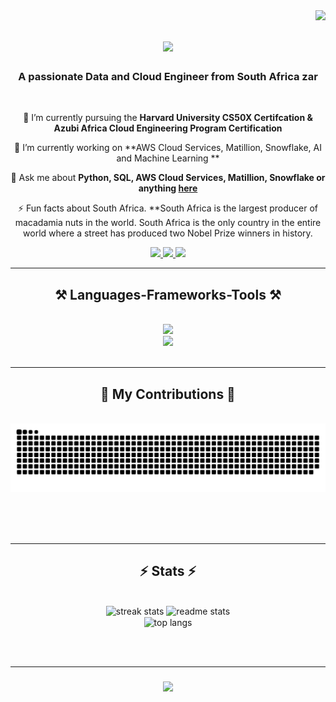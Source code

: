 <img align="right" src="https://visitor-badge.laobi.icu/badge?page_id=ShaneTheAnalyst" />

<h1 align="center">
    <img src="https://readme-typing-svg.herokuapp.com/?font=Righteous&size=35&center=true&vCenter=true&width=500&height=70&duration=4000&lines=👋Hallo+Iedereen!+👋;+I'm+Shane+TheDutchman!👋;" />
</h1>

<h3 align="center">A passionate Data and Cloud Engineer from South Africa zar</h3>

<br/>

<div align="center">
 
 🔭 I’m currently pursuing the **Harvard University CS50X Certifcation & Azubi Africa Cloud Engineering Program Certification**
 
 🌱 I’m currently working on **AWS Cloud Services, Matillion, Snowflake, AI and Machine Learning **

 💬 Ask me about **Python, SQL, AWS Cloud Services, Matillion, Snowflake or anything [here](https://github.com/ShaneTheAnalyst/ShaneTheAnalyst/issues)**

 ⚡ Fun facts about South Africa. **South Africa is the largest producer of macadamia nuts in the world. South Africa is the only country in the entire world where a street has produced two Nobel Prize winners in history.
 
 </div>
 
<div align="center"> 
  <a href="mailto:deboershane0@gmail.com">
    <img src="https://img.shields.io/badge/Gmail-333333?style=for-the-badge&logo=gmail&logoColor=red" />
  </a>
  <a href="https://www.linkedin.com/in/shane-mondre-de-boer-0ba2a7232/" target="_blank">
    <img src="https://img.shields.io/badge/LinkedIn-0077B5?style=for-the-badge&logo=linkedin&logoColor=white" target="_blank" />
  </a>
  <a href="https://shanetheanalyst.github.io/index.html" target="_blank">
     <img src="https://img.shields.io/badge/Portfolio-FF5722?style=for-the-badge&logo=todoist&logoColor=white" target="_blank" /> <!-- sqlite, safari, google-chrome are other good icon options -->
  </a>
</div>

 <hr/>
 
<h2 align="center">⚒️ Languages-Frameworks-Tools ⚒️</h2>
<br/>
<div align="center">
    <img src="https://skillicons.dev/icons?i=github,visualstudio,replit,sqlite,docker,githubactions,gmail,html,dynamodb,git," /><br>
    <img src="https://skillicons.dev/icons?i=bash,cloudflare,discord,r,mysql,selenium,powershell,py,gcp,flask,kafka,kubernetes,vscode,aws,gitlab," />
</div>

<br/>
<hr/>

<div align="center">
  <h2>🐍 My Contributions 🐍</h2>
  <br>
  <img alt="snake eating my contributions" src="https://raw.githubusercontent.com/salesp07/salesp07/output/github-contribution-grid-snake.svg" />
  
  <br/><br/><br/>
</div>

<hr/>

<h2 align="center">⚡ Stats ⚡</h2>
<br>
<div align=center>
  <img width=390 src="https://streak-stats.demolab.com/?user=ShaneTheAnalyst&count_private=true&theme=react&border_radius=10" alt="streak stats"/>
  <img width=390 src="https://github-readme-stats-ShaneTheAnalyst.vercel.app/api?username=ShaneTheAnalyst&count_private=true&show_icons=true&theme=react&rank_icon=github&border_radius=10" alt="readme stats" />
  <br/>
  <img width=325 align="center" src="https://github-readme-stats-ShaneTheAnalyst.vercel.app/api/top-langs/?username=ShaneTheAnalyst&hide=HTML&langs_count=8&layout=compact&theme=react&border_radius=10&size_weight=0.5&count_weight=0.5&exclude_repo=github-readme-stats" alt="top langs" />
</div>

<br/><br/>
<hr/>

<h3 align="center">
    <img src="https://readme-typing-svg.herokuapp.com/?font=Righteous&size=25&center=true&vCenter=true&width=500&height=70&duration=4000&lines=Bedankt+voor+het+bezoeken!+✌️;+Shoot+me+a+message+on+Linkedin!;I'm+always+down+to+collab+:)">
</h3>

<br/>

